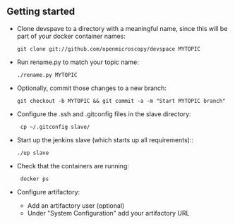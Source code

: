 
Getting started
---------------

 *  Clone devspave to a directory with a meaningful name, since this will be
    part of your docker container names:

        git clone git://github.com/openmicroscopy/devspace MYTOPIC

 *  Run rename.py to match your topic name:

        ./rename.py MYTOPIC

 *  Optionally, commit those changes to a new branch:

        git checkout -b MYTOPIC && git commit -a -m "Start MYTOPIC branch"

 * Configure the .ssh and .gitconfig files in the slave directory:

        cp ~/.gitconfig slave/

 *  Start up the jenkins slave (which starts up all requirements)::

        ./up slave

 * Check that the containers are running:

        docker ps

 *  Configure artifactory:
    - Add an artifactory user (optional)
    - Under "System Configuration" add your artifactory URL
